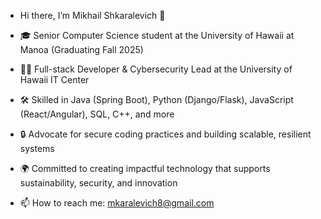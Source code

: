 -   Hi there, I’m Mikhail Shkaralevich 👋

-  🎓 Senior Computer Science student at the University of Hawaii at Manoa (Graduating Fall 2025)
-  🧑‍💻 Full-stack Developer & Cybersecurity Lead at the University of Hawaii IT Center
-  🛠️ Skilled in Java (Spring Boot), Python (Django/Flask), JavaScript (React/Angular), SQL, C++, and more
-  🔒 Advocate for secure coding practices and building scalable, resilient systems
-  🌍 Committed to creating impactful technology that supports sustainability, security, and innovation
-  📫 How to reach me: mkaralevich8@gmail.com


<!---
Mikhail-Shkaralevich/Mikhail-Shkaralevich is a ✨ special ✨ repository because its `README.md` (this file) appears on your GitHub profile.
You can click the Preview link to take a look at your changes.
--->
